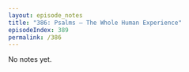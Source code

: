 ```yaml
---
layout: episode_notes
title: "386: Psalms — The Whole Human Experience"
episodeIndex: 389
permalink: /386
---
```

No notes yet.
